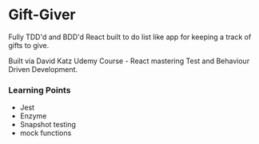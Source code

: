 # Gift-Giver

Fully TDD'd and BDD'd React built to do list like app for keeping a track of gifts to give.

Built via David Katz Udemy Course - React mastering Test and Behaviour Driven Development.

### Learning Points
- Jest
- Enzyme
- Snapshot testing
- mock functions
